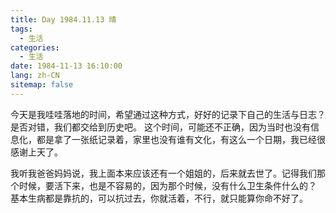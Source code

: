 ```yaml
---
title: Day 1984.11.13 晴
tags:
  - 生活
categories:
  - 生活
date: 1984-11-13 16:10:00
lang: zh-CN
sitemap: false
---
```

今天是我哇哇落地的时间，希望通过这种方式，好好的记录下自己的生活与日志？是否对错，我们都交给到历史吧。
这个时间，可能还不正确，因为当时也没有信息化，都是拿了一张纸记录着，家里也没有谁有文化，有这么一个日期，我已经很感谢上天了。

我听我爸爸妈妈说，我上面本来应该还有一个姐姐的，后来就去世了。记得我们那个时候，要活下来，也是不容易的，因为那个时候，没有什么卫生条件什么的？
基本生病都是靠抗的，可以抗过去，你就活着，不行，就只能算你命不好了。